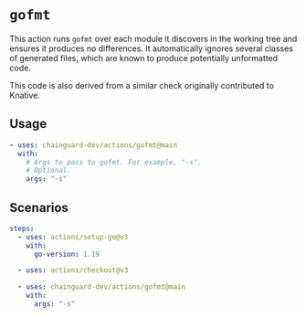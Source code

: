 # `gofmt`

This action runs `gofmt` over each module it discovers in the working tree and
ensures it produces no differences.  It automatically ignores several classes of
generated files, which are known to produce potentially unformatted code.

This code is also derived from a similar check originally contributed to
Knative.


## Usage

```yaml
- uses: chainguard-dev/actions/gofmt@main
  with:
    # Args to pass to gofmt. For example, "-s".
    # Optional.
    args: "-s"
```

## Scenarios

```yaml
steps:
  - uses: actions/setup-go@v3
    with:
      go-version: 1.19

  - uses: actions/checkout@v3

  - uses: chainguard-dev/actions/gofmt@main
    with:
      args: "-s"
```
